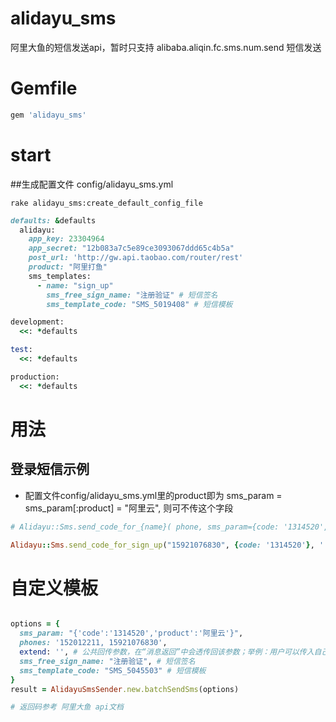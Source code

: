 # alidayu_sms
阿里大鱼的短信发送api，暂时只支持 alibaba.aliqin.fc.sms.num.send 短信发送

# Gemfile
```ruby
gem 'alidayu_sms'
```

# start
##生成配置文件 config/alidayu_sms.yml

`rake alidayu_sms:create_default_config_file`

```ruby
defaults: &defaults
  alidayu:
    app_key: 23304964
    app_secret: "12b083a7c5e89ce3093067ddd65c4b5a"
    post_url: 'http://gw.api.taobao.com/router/rest'
    product: "阿里打鱼"
    sms_templates:
      - name: "sign_up"
        sms_free_sign_name: "注册验证" # 短信签名
        sms_template_code: "SMS_5019408" # 短信模板

development:
  <<: *defaults

test:
  <<: *defaults

production:
  <<: *defaults
```

# 用法
## 登录短信示例
- 配置文件config/alidayu_sms.yml里的product即为 sms_param = sms_param[:product] = "阿里云", 则可不传这个字段

```ruby
# Alidayu::Sms.send_code_for_{name}( phone, sms_param={code: '1314520', product: '可选'}, extend="") {name}为配置文件sms_templates[:name]

Alidayu::Sms.send_code_for_sign_up("15921076830", {code: '1314520'}, '')
```

# 自定义模板

```ruby

options = {
  sms_param: "{'code':'1314520','product':'阿里云'}",
  phones: '152012211, 15921076830',
  extend: '', # 公共回传参数，在“消息返回”中会透传回该参数；举例：用户可以传入自己下级的会员ID，在消息返回时，该会员ID会包含在内，用户可以根据该会员ID识别是哪位会员使用了你的应用
  sms_free_sign_name: "注册验证", # 短信签名
  sms_template_code: "SMS_5045503" # 短信模板
}
result = AlidayuSmsSender.new.batchSendSms(options)

# 返回码参考 阿里大鱼 api文档
```